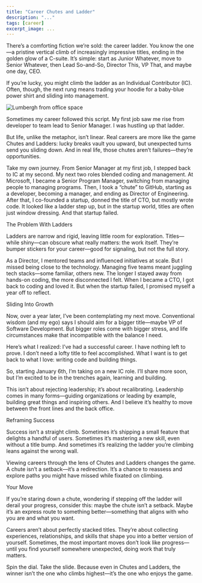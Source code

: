 ```yaml
---
title: "Career Chutes and Ladder"
description: "..."
tags: [career]
excerpt_image: ...
---
```


There’s a comforting fiction we’re sold: the career ladder. You know the one—a pristine vertical climb of increasingly impressive titles, ending in the golden glow of a C-suite. It’s simple: start as Junior Whatever, move to Senior Whatever, then Lead So-and-So, Director This, VP That, and maybe one day, CEO.

If you’re lucky, you might climb the ladder as an Individual Contributor (IC). Often, though, the next rung means trading your hoodie for a baby-blue power shirt and sliding into management.

![Lumbergh from office space](https://github.com/user-attachments/assets/71945726-4bc8-494f-b076-22f0518f24d4 "Yeah, I'm going to need you to come in on Saturday")


Sometimes my career followed this script. My first job saw me rise from developer to team lead to Senior Manager. I was hustling up that ladder.

But life, unlike the metaphor, isn’t linear. Real careers are more like the game Chutes and Ladders: lucky breaks vault you upward, but unexpected turns send you sliding down. And in real life, those chutes aren’t failures—they’re opportunities.

Take my own journey. From Senior Manager at my first job, I stepped back to IC at my second. My next two roles blended coding and management. At Microsoft, I became a Senior Program Manager, switching from managing people to managing programs. Then, I took a “chute” to GitHub, starting as a developer, becoming a manager, and ending as Director of Engineering. After that, I co-founded a startup, donned the title of CTO, but mostly wrote code. It looked like a ladder step up, but in the startup world, titles are often just window dressing. And that startup failed.

The Problem With Ladders

Ladders are narrow and rigid, leaving little room for exploration. Titles—while shiny—can obscure what really matters: the work itself. They’re bumper stickers for your career—good for signaling, but not the full story.

As a Director, I mentored teams and influenced initiatives at scale. But I missed being close to the technology. Managing five teams meant juggling tech stacks—some familiar, others new. The longer I stayed away from hands-on coding, the more disconnected I felt. When I became a CTO, I got back to coding and loved it. But when the startup failed, I promised myself a year off to reflect.

Sliding Into Growth

Now, over a year later, I’ve been contemplating my next move. Conventional wisdom (and my ego) says I should aim for a bigger title—maybe VP of Software Development. But bigger roles come with bigger stress, and life circumstances make that incompatible with the balance I need.

Here’s what I realized: I’ve had a successful career. I have nothing left to prove. I don’t need a lofty title to feel accomplished. What I want is to get back to what I love: writing code and building things.

So, starting January 6th, I’m taking on a new IC role. I’ll share more soon, but I’m excited to be in the trenches again, learning and building.

This isn’t about rejecting leadership; it’s about recalibrating. Leadership comes in many forms—guiding organizations or leading by example, building great things and inspiring others. And I believe it’s healthy to move between the front lines and the back office.

Reframing Success

Success isn’t a straight climb. Sometimes it’s shipping a small feature that delights a handful of users. Sometimes it’s mastering a new skill, even without a title bump. And sometimes it’s realizing the ladder you’re climbing leans against the wrong wall.

Viewing careers through the lens of Chutes and Ladders changes the game. A chute isn’t a setback—it’s a redirection. It’s a chance to reassess and explore paths you might have missed while fixated on climbing.

Your Move

If you’re staring down a chute, wondering if stepping off the ladder will derail your progress, consider this: maybe the chute isn’t a setback. Maybe it’s an express route to something better—something that aligns with who you are and what you want.

Careers aren’t about perfectly stacked titles. They’re about collecting experiences, relationships, and skills that shape you into a better version of yourself. Sometimes, the most important moves don’t look like progress—until you find yourself somewhere unexpected, doing work that truly matters.

Spin the dial. Take the slide. Because even in Chutes and Ladders, the winner isn’t the one who climbs highest—it’s the one who enjoys the game.

